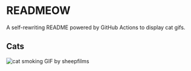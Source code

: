 # READMEOW

A self-rewriting README powered by GitHub Actions to display cat gifs.

## Cats

![cat smoking GIF by sheepfilms](https://media2.giphy.com/media/l0ExdMHUDKteztyfe/200.gif?cid=9acd02da8u8nagdj8ikjzc4vk15wblwm5epl864ely0y9724&ep=v1_gifs_search&rid=200.gif&ct=g)
